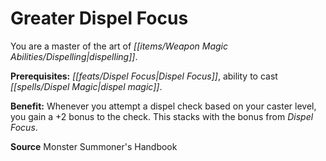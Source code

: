 ﻿---
cssclass: [feats]

---
# Greater Dispel Focus

You are a master of the art of _[[items/Weapon Magic Abilities/Dispelling|dispelling]]_.

**Prerequisites:** _[[feats/Dispel Focus|Dispel Focus]]_, ability to cast _[[spells/Dispel Magic|dispel magic]]_.

**Benefit:** Whenever you attempt a dispel check based on your caster level, you gain a +2 bonus to the check. This stacks with the bonus from _Dispel Focus_.

**Source** Monster Summoner's Handbook